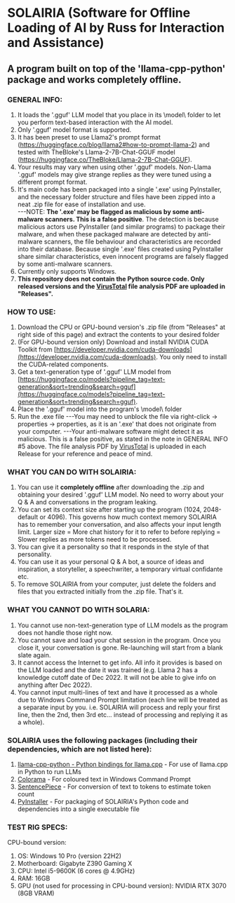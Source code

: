 # SOLAIRIA (Software for Offline Loading of AI by Russ for Interaction and Assistance)
## A program built on top of the 'llama-cpp-python' package and works completely offline.

### GENERAL INFO:
1) It loads the '.gguf' LLM model that you place in its \model\ folder to let you perform text-based interaction with the AI model.
2) Only '.gguf' model format is supported.
3) It has been preset to use Llama2's prompt format (https://huggingface.co/blog/llama2#how-to-prompt-llama-2) and tested with TheBloke's Llama-2-7B-Chat-GGUF model (https://huggingface.co/TheBloke/Llama-2-7B-Chat-GGUF).
4) Your results may vary when using other '.gguf' models. Non-Llama '.gguf' models may give strange replies as they were tuned using a different prompt format.
5) It's main code has been packaged into a single '.exe' using PyInstaller, and the necessary folder structure and files have been zipped into a neat .zip file for ease of installation and use.<br>
---NOTE: **The '.exe' may be flagged as malicious by some anti-malware scanners. This is a false positive**. The detection is because malicious actors use PyInstaller (and similar programs) to package their malware, and when these packaged malware are detected by anti-malware scanners, the file behaviour and characteristics are recorded into their database. Because single '.exe' files created using PyInstaller share similar characteristics, even innocent programs are falsely flagged by some anti-malware scanners.
6) Currently only supports Windows.
7) **This repository does not contain the Python source code. Only released versions and the [VirusTotal](https://www.virustotal.com) file analysis PDF are uploaded in "Releases".**

### HOW TO USE:
1) Download the CPU or GPU-bound version's .zip file (from "Releases" at right side of this page) and extract the contents to your desired folder
2) (For GPU-bound version only) Download and install NVIDIA CUDA Toolkit from [https://developer.nvidia.com/cuda-downloads](https://developer.nvidia.com/cuda-downloads). You only need to install the CUDA-related components.
3) Get a text-generation type of '.gguf' LLM model from [https://huggingface.co/models?pipeline_tag=text-generation&sort=trending&search=gguf](https://huggingface.co/models?pipeline_tag=text-generation&sort=trending&search=gguf).
4) Place the '.gguf' model into the program's \model\ folder
5) Run the .exe file
---You may need to unblock the file via right-click -> properties -> properties, as it is an '.exe' that does not originate from your computer.
---Your anti-malware software might detect it as malicious. This is a false positive, as stated in the note in GENERAL INFO #5 above. The file analysis PDF by [VirusTotal](https://www.virustotal.com) is uploaded in each Release for your reference and peace of mind.

### WHAT YOU CAN DO WITH SOLAIRIA:
1) You can use it **completely offline** after downloading the .zip and obtaining your desired '.gguf' LLM model. No need to worry about your Q & A and conversations in the program leaking.
2) You can set its context size after starting up the program (1024, 2048-default or 4096). This governs how much context memory SOLAIRIA has to remember your conversation, and also affects your input length limit. Larger size = More chat history for it to refer to before replying = Slower replies as more tokens need to be processed.
3) You can give it a personality so that it responds in the style of that personality.
4) You can use it as your personal Q & A bot, a source of ideas and inspiration, a storyteller, a speechwriter, a temporary virtual confidante etc.
5) To remove SOLAIRIA from your computer, just delete the folders and files that you extracted initially from the .zip file. That's it.

### WHAT YOU CANNOT DO WITH SOLARIA:
1) You cannot use non-text-generation type of LLM models as the program does not handle those right now.
2) You cannot save and load your chat session in the program. Once you close it, your conversation is gone. Re-launching will start from a blank slate again.
3) It cannot access the Internet to get info. All info it provides is based on the LLM loaded and the date it was trained (e.g. Llama 2 has a knowledge cutoff date of Dec 2022. It will not be able to give info on anything after Dec 2022).
4) You cannot input multi-lines of text and have it processed as a whole due to Windows Command Prompt limitation (each line will be treated as a separate input by you. i.e. SOLAIRIA will process and reply your first line, then the 2nd, then 3rd etc... instead of processing and replying it as a whole). 

### SOLAIRIA uses the following packages (including their dependencies, which are not listed here):
1) [llama-cpp-python - Python bindings for llama.cpp](https://github.com/abetlen/llama-cpp-python) - For use of llama.cpp in Python to run LLMs
2) [Colorama](https://github.com/tartley/colorama) - For coloured text in Windows Command Prompt
3) [SentencePiece](https://github.com/google/sentencepiece) - For conversion of text to tokens to estimate token count
4) [PyInstaller](https://github.com/pyinstaller/pyinstaller) - For packaging of SOLAIRIA's Python code and dependencies into a single executable file

### TEST RIG SPECS:
CPU-bound version:
1) OS: Windows 10 Pro (version 22H2)
2) Motherboard: Gigabyte Z390 Gaming X
3) CPU: Intel i5-9600K (6 cores @ 4.9GHz)
4) RAM: 16GB
5) GPU (not used for processing in CPU-bound version): NVIDIA RTX 3070 (8GB VRAM)
